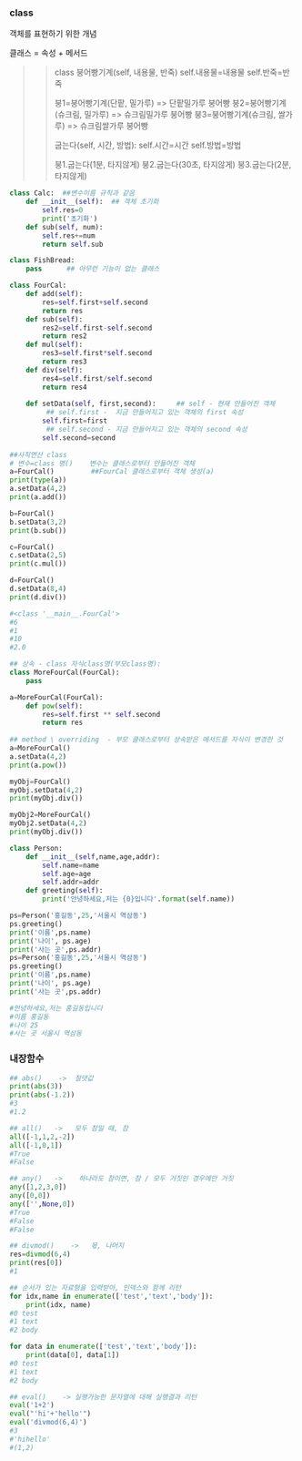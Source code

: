 ### class

객체를 표현하기 위한 개념

클래스 = 속성 + 메서드

> >class 붕어빵기계(self, 내용물, 반죽)
> >    self.내용물=내용물
> >    self.반죽=반죽
> >
> >붕1=붕어빵기계(단팥, 밀가루)     => 단팥밀가루 붕어빵
> >붕2=붕어빵기계(슈크림, 밀가루)   => 슈크림밀가루 붕어빵
> >붕3=붕어빵기계(슈크림, 쌀가루)   => 슈크림쌀가루 붕어빵
> >
> >굽는다(self, 시간, 방법):
> >    self.시간=시간
> >    self.방법=방법
> >
> >붕1.굽는다(1분, 타지않게)
> >붕2.굽는다(30초, 타지않게)
> >붕3.굽는다(2분, 타지않게)



```python
class Calc:  ##변수이름 규칙과 같음
	def __init__(self):  ## 객체 초기화
        self.res=0
        print('초기화')
    def sub(self, num):
        self.res+=num
        return self.sub 
```



```python
class FishBread:
    pass      ## 아무런 기능이 없는 클래스


```



```python
class FourCal:
    def add(self):
        res=self.first+self.second
        return res
    def sub(self):
        res2=self.first-self.second
        return res2
    def mul(self):
        res3=self.first*self.second
        return res3
    def div(self):
        res4=self.first/self.second
        return res4
    
    def setData(self, first,second):     ## self - 현재 만들어진 객체
         ## self.first -  지금 만들어지고 있는 객체의 first 속성
        self.first=first 
         ## self.second - 지금 만들어지고 있는 객체의 second 속성
        self.second=second      
        
##사칙연산 class
# 변수=class 명()    변수는 클래스로부터 만들어진 객체
a=FourCal()         ##FourCal 클래스로부터 객체 생성(a)
print(type(a))
a.setData(4,2)
print(a.add())

b=FourCal()
b.setData(3,2)
print(b.sub())

c=FourCal()
c.setData(2,5)
print(c.mul())

d=FourCal()
d.setData(8,4)
print(d.div())

#<class '__main__.FourCal'>
#6
#1
#10
#2.0


```



```python
## 상속 - class 자식class명(부모class명):
class MoreFourCal(FourCal):
    pass

a=MoreFourCal(FourCal):
    def pow(self):
        res=self.first ** self.second
        return res
    
## method \ overriding  - 부모 클래스로부터 상속받은 메서드를 자식이 변경한 것
a=MoreFourCal() 
a.setData(4,2)
print(a.pow())

myObj=FourCal()
myObj.setData(4,2)
print(myObj.div())

myObj2=MoreFourCal() 
myObj2.setData(4,2)
print(myObj.div())
```



```python
class Person:
    def __init__(self,name,age,addr):
        self.name=name
        self.age=age
        self.addr=addr
    def greeting(self):
        print('안녕하세요,저는 {0}입니다'.format(self.name))

ps=Person('홍길동',25,'서울시 역삼동')
ps.greeting()
print('이름',ps.name)
print('나이', ps.age)
print('사는 곳',ps.addr)
ps=Person('홍길동',25,'서울시 역삼동')
ps.greeting()
print('이름',ps.name)
print('나이', ps.age)
print('사는 곳',ps.addr)

#안녕하세요,저는 홍길동입니다
#이름 홍길동
#나이 25
#사는 곳 서울시 역삼동
```



### 내장함수

```python
## abs()    ->  절댓값
print(abs(3))
print(abs(-1.2))
#3
#1.2

## all()   ->   모두 참일 때, 참
all([-1,1,2,-2])    
all([-1,0,1])
#True
#False

## any()   ->    하나라도 참이면, 참 / 모두 거짓인 경우에만 거짓
any([1,2,3,0])   
any([0,0])
any(['',None,0])
#True
#False
#False

## divmod()    ->   몫, 나머지
res=divmod(6,4)  
print(res[0])
#1

## 순서가 있는 자료형을 입력받아, 인덱스와 함께 리턴
for idx,name in enumerate(['test','text','body']):           
    print(idx, name)
#0 test
#1 text
#2 body

for data in enumerate(['test','text','body']):           
    print(data[0], data[1])
#0 test
#1 text
#2 body

## eval()    -> 실행가능한 문자열에 대해 실행결과 리턴
eval('1+2')        
eval("'hi'+'hello'")
eval('divmod(6,4)')  
#3
#'hihello'
#(1,2)
```

